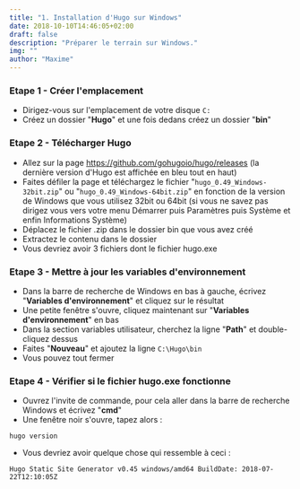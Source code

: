 ```yaml
---
title: "1. Installation d'Hugo sur Windows"
date: 2018-10-10T14:46:05+02:00
draft: false
description: "Préparer le terrain sur Windows."
img: ""
author: "Maxime"
---
```


### Etape 1 - Créer l'emplacement

- Dirigez-vous sur l'emplacement de votre disque `C:`
- Créez un dossier "**Hugo**" et une fois dedans créez un dossier "**bin**"


### Etape 2 - Télécharger Hugo

- Allez sur la page https://github.com/gohugoio/hugo/releases (la dernière version d'Hugo est affichée en bleu tout en haut)
- Faites défiler la page et téléchargez le fichier "`hugo_0.49_Windows-32bit.zip`" ou "`hugo_0.49_Windows-64bit.zip`" en fonction de la version de Windows que vous utilisez 32bit ou 64bit (si vous ne savez pas dirigez vous vers votre menu Démarrer puis Paramètres puis Système et enfin Informations Système)
- Déplacez le fichier .zip dans le dossier bin que vous avez créé
- Extractez le contenu dans le dossier
- Vous devriez avoir 3 fichiers dont le fichier hugo.exe

### Etape 3 - Mettre à jour les variables d'environnement

- Dans la barre de recherche de Windows en bas à gauche, écrivez "**Variables d'environnement**" et cliquez sur le résultat
- Une petite fenêtre s'ouvre, cliquez maintenant sur "**Variables d'environnement**" en bas
- Dans la section variables utilisateur, cherchez la ligne "**Path**" et double-cliquez dessus
- Faites "**Nouveau**" et ajoutez la ligne `C:\Hugo\bin`
- Vous pouvez tout fermer

### Etape 4 - Vérifier si le fichier hugo.exe fonctionne

- Ouvrez l'invite de commande, pour cela aller dans la barre de recherche Windows et écrivez "**cmd**"
- Une fenêtre noir s'ouvre, tapez alors :

```
hugo version
```

- Vous devriez avoir quelque chose qui ressemble à ceci :

```
Hugo Static Site Generator v0.45 windows/amd64 BuildDate: 2018-07-22T12:10:05Z
```